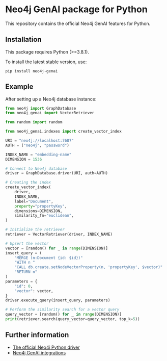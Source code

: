 # Neo4j GenAI package for Python

This repository contains the official Neo4j GenAI features for Python.

## Installation

This package requires Python (>=3.8.1).

To install the latest stable version, use:

```shell
pip install neo4j-genai
```

## Example
After setting up a Neo4j database instance:
```python
from neo4j import GraphDatabase
from neo4j_genai import VectorRetriever

from random import random

from neo4j_genai.indexes import create_vector_index

URI = "neo4j://localhost:7687"
AUTH = ("neo4j", "password")

INDEX_NAME = "embedding-name"
DIMENSION = 1536

# Connect to Neo4j database
driver = GraphDatabase.driver(URI, auth=AUTH)

# Creating the index
create_vector_index(
    driver,
    INDEX_NAME,
    label="Document",
    property="propertyKey",
    dimensions=DIMENSION,
    similarity_fn="euclidean",
)

# Initialize the retriever
retriever = VectorRetriever(driver, INDEX_NAME)

# Upsert the vector
vector = [random() for _ in range(DIMENSION)]
insert_query = (
    "MERGE (n:Document {id: $id})"
    "WITH n "
    "CALL db.create.setNodeVectorProperty(n, 'propertyKey', $vector)"
    "RETURN n"
)
parameters = {
    "id": 0,
    "vector": vector,
}
driver.execute_query(insert_query, parameters)

# Perform the similarity search for a vector query
query_vector = [random() for _ in range(DIMENSION)]
print(retriever.search(query_vector=query_vector, top_k=5))

```

## Further information
- [The official Neo4j Python driver](https://github.com/neo4j/neo4j-python-driver)
- [Neo4j GenAI integrations](https://neo4j.com/docs/cypher-manual/current/genai-integrations/)
